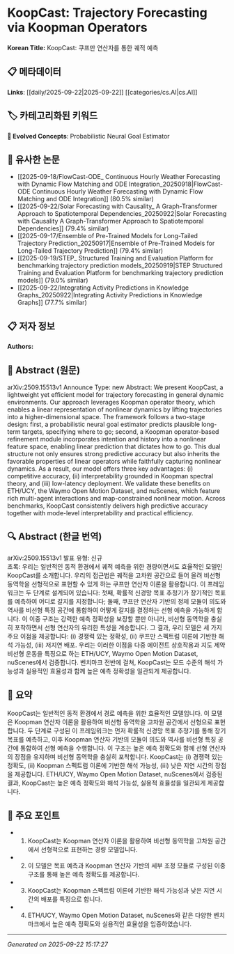 # KoopCast: Trajectory Forecasting via Koopman Operators

**Korean Title:** KoopCast: 쿠프만 연산자를 통한 궤적 예측

## 📋 메타데이터

**Links**: [[daily/2025-09-22|2025-09-22]] [[categories/cs.AI|cs.AI]]

## 🏷️ 카테고리화된 키워드
**🚀 Evolved Concepts**: Probabilistic Neural Goal Estimator

## 🔗 유사한 논문
- [[2025-09-18/FlowCast-ODE_ Continuous Hourly Weather Forecasting with Dynamic Flow Matching and ODE Integration_20250918|FlowCast-ODE Continuous Hourly Weather Forecasting with Dynamic Flow Matching and ODE Integration]] (80.5% similar)
- [[2025-09-22/Solar Forecasting with Causality_ A Graph-Transformer Approach to Spatiotemporal Dependencies_20250922|Solar Forecasting with Causality A Graph-Transformer Approach to Spatiotemporal Dependencies]] (79.4% similar)
- [[2025-09-17/Ensemble of Pre-Trained Models for Long-Tailed Trajectory Prediction_20250917|Ensemble of Pre-Trained Models for Long-Tailed Trajectory Prediction]] (79.4% similar)
- [[2025-09-19/STEP_ Structured Training and Evaluation Platform for benchmarking trajectory prediction models_20250919|STEP Structured Training and Evaluation Platform for benchmarking trajectory prediction models]] (79.0% similar)
- [[2025-09-22/Integrating Activity Predictions in Knowledge Graphs_20250922|Integrating Activity Predictions in Knowledge Graphs]] (77.7% similar)

## 📋 저자 정보

**Authors:** 

## 📄 Abstract (원문)

arXiv:2509.15513v1 Announce Type: new 
Abstract: We present KoopCast, a lightweight yet efficient model for trajectory forecasting in general dynamic environments. Our approach leverages Koopman operator theory, which enables a linear representation of nonlinear dynamics by lifting trajectories into a higher-dimensional space. The framework follows a two-stage design: first, a probabilistic neural goal estimator predicts plausible long-term targets, specifying where to go; second, a Koopman operator-based refinement module incorporates intention and history into a nonlinear feature space, enabling linear prediction that dictates how to go. This dual structure not only ensures strong predictive accuracy but also inherits the favorable properties of linear operators while faithfully capturing nonlinear dynamics. As a result, our model offers three key advantages: (i) competitive accuracy, (ii) interpretability grounded in Koopman spectral theory, and (iii) low-latency deployment. We validate these benefits on ETH/UCY, the Waymo Open Motion Dataset, and nuScenes, which feature rich multi-agent interactions and map-constrained nonlinear motion. Across benchmarks, KoopCast consistently delivers high predictive accuracy together with mode-level interpretability and practical efficiency.

## 🔍 Abstract (한글 번역)

arXiv:2509.15513v1 발표 유형: 신규  
초록: 우리는 일반적인 동적 환경에서 궤적 예측을 위한 경량이면서도 효율적인 모델인 KoopCast를 소개합니다. 우리의 접근법은 궤적을 고차원 공간으로 들어 올려 비선형 동역학을 선형적으로 표현할 수 있게 하는 쿠프만 연산자 이론을 활용합니다. 이 프레임워크는 두 단계로 설계되어 있습니다: 첫째, 확률적 신경망 목표 추정기가 장기적인 목표를 예측하여 어디로 갈지를 지정합니다; 둘째, 쿠프만 연산자 기반의 정제 모듈이 의도와 역사를 비선형 특징 공간에 통합하여 어떻게 갈지를 결정하는 선형 예측을 가능하게 합니다. 이 이중 구조는 강력한 예측 정확성을 보장할 뿐만 아니라, 비선형 동역학을 충실히 포착하면서 선형 연산자의 유리한 특성을 계승합니다. 그 결과, 우리 모델은 세 가지 주요 이점을 제공합니다: (i) 경쟁력 있는 정확성, (ii) 쿠프만 스펙트럼 이론에 기반한 해석 가능성, (iii) 저지연 배포. 우리는 이러한 이점을 다중 에이전트 상호작용과 지도 제약 비선형 운동을 특징으로 하는 ETH/UCY, Waymo Open Motion Dataset, nuScenes에서 검증합니다. 벤치마크 전반에 걸쳐, KoopCast는 모드 수준의 해석 가능성과 실용적인 효율성과 함께 높은 예측 정확성을 일관되게 제공합니다.

## 📝 요약

KoopCast는 일반적인 동적 환경에서 경로 예측을 위한 효율적인 모델입니다. 이 모델은 Koopman 연산자 이론을 활용하여 비선형 동역학을 고차원 공간에서 선형으로 표현합니다. 두 단계로 구성된 이 프레임워크는 먼저 확률적 신경망 목표 추정기를 통해 장기 목표를 예측하고, 이후 Koopman 연산자 기반의 모듈이 의도와 역사를 비선형 특징 공간에 통합하여 선형 예측을 수행합니다. 이 구조는 높은 예측 정확도와 함께 선형 연산자의 장점을 유지하며 비선형 동역학을 충실히 포착합니다. KoopCast는 (i) 경쟁력 있는 정확도, (ii) Koopman 스펙트럼 이론에 기반한 해석 가능성, (iii) 낮은 지연 시간의 장점을 제공합니다. ETH/UCY, Waymo Open Motion Dataset, nuScenes에서 검증된 결과, KoopCast는 높은 예측 정확도와 해석 가능성, 실용적 효율성을 일관되게 제공합니다.

## 🎯 주요 포인트

- 1. KoopCast는 Koopman 연산자 이론을 활용하여 비선형 동역학을 고차원 공간에서 선형적으로 표현하는 경량 모델입니다.

- 2. 이 모델은 목표 예측과 Koopman 연산자 기반의 세부 조정 모듈로 구성된 이중 구조를 통해 높은 예측 정확도를 제공합니다.

- 3. KoopCast는 Koopman 스펙트럼 이론에 기반한 해석 가능성과 낮은 지연 시간의 배포를 특징으로 합니다.

- 4. ETH/UCY, Waymo Open Motion Dataset, nuScenes와 같은 다양한 벤치마크에서 높은 예측 정확도와 실용적인 효율성을 입증하였습니다.

---

*Generated on 2025-09-22 15:17:27*